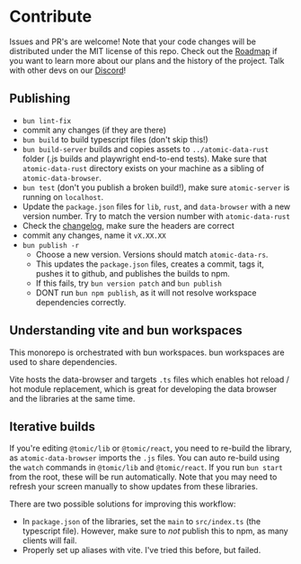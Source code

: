 # Contribute

Issues and PR's are welcome!
Note that your code changes will be distributed under the MIT license of this repo.
Check out the [Roadmap](https://docs.atomicdata.dev/roadmap.html) if you want to learn more about our plans and the history of the project.
Talk with other devs on our [Discord][discord-url]!

[discord-badge]: https://img.shields.io/discord/723588174747533393.svg?logo=discord
[discord-url]: https://discord.gg/a72Rv2P

## Publishing

- `bun lint-fix`
- commit any changes (if they are there)
- `bun build` to build typescript files (don't skip this!)
- `bun build-server` builds and copies assets to `../atomic-data-rust` folder (.js builds and playwright end-to-end tests). Make sure that `atomic-data-rust` directory exists on your machine as a sibling of `atomic-data-browser`.
- `bun test` (don't you publish a broken build!), make sure `atomic-server` is running on `localhost`.
- Update the `package.json` files for `lib`, `rust`, and `data-browser` with a new version number. Try to match the version number with `atomic-data-rust`
- Check the [changelog](changelog.md), make sure the headers are correct
- commit any changes, name it `vX.XX.XX`
- `bun publish -r`
  - Choose a new version. Versions should match `atomic-data-rs`.
  - This updates the `package.json` files, creates a commit, tags it, pushes it to github, and publishes the builds to npm.
  - If this fails, try `bun version patch` and `bun publish`
  - DONT run `bun npm publish`, as it will not resolve workspace dependencies correctly.

## Understanding vite and bun workspaces

This monorepo is orchestrated with bun workspaces.
bun workspaces are used to share dependencies.

Vite hosts the data-browser and targets `.ts` files which enables hot reload / hot module replacement, which is great for developing the data browser and the libraries at the same time.

## Iterative builds

If you're editing `@tomic/lib` or `@tomic/react`, you need to re-build the library, as `atomic-data-browser` imports the `.js` files.
You can auto re-build using the `watch` commands in `@tomic/lib` and `@tomic/react`.
If you run `bun start` from the root, these will be run automatically.
Note that you may need to refresh your screen manually to show updates from these libraries.

There are two possible solutions for improving this workflow:

- In `package.json` of the libraries, set the `main` to `src/index.ts` (the typescript file). However, make sure to _not_ publish this to npm, as many clients will fail.
- Properly set up aliases with vite. I've tried this before, but failed.
